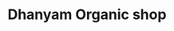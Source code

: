 ---
title: "Dhanyam Organic shop"
url: /chennai/dhanyam-organic-shop-4th-street/
shop: supermarket
---